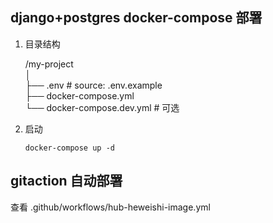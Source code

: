 ## django+postgres docker-compose 部署

1. 目录结构

    /my-project<br>
    │<br>
    ├── .env # source: .env.example<br>
    ├── docker-compose.yml<br>
    └── docker-compose.dev.yml # 可选<br>


2. 启动

    ```shell
    docker-compose up -d
    ```

## gitaction 自动部署
查看 .github/workflows/hub-heweishi-image.yml
